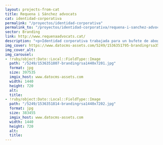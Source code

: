 ```yaml
---
layout: projects-from-cat
title: Requena i Sánchez advocats
cat: identidad-corporativa
permalink: "/proyectos/identidad-corporativa"
permalink_to: "/proyectos/identidad-corporativa/requena-i-sanchez-advocats"
sector: Branding
link: http://www.requenaadvocats.cat/
description: "<p>Identidad corporativa trabajada para un bufete de abogados de Barcelona.</p>"
img_cover: https://www.datocms-assets.com/5249/1536351795-brandingrsa350x350.jpg
img_cover_alt: 
img_carousel:
- !ruby/object:Dato::Local::FieldType::Image
  path: "/5249/1536351807-brandingrsa1440x7201.jpg"
  format: jpg
  size: 397535
  imgix_host: www.datocms-assets.com
  width: 1440
  height: 720
  alt: 
  title: 
- !ruby/object:Dato::Local::FieldType::Image
  path: "/5249/1536351814-brandingrsa1440x7202.jpg"
  format: jpg
  size: 383455
  imgix_host: www.datocms-assets.com
  width: 1440
  height: 720
  alt: 
  title: 
---
```


